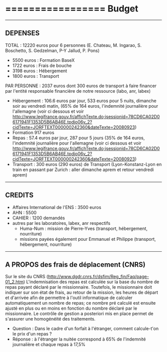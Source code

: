 =================
Budget
=================

-------------
DEPENSES
-------------

TOTAL : 12220 euros pour 6 personnes (E. Chateau, M. Ingarao, S. Boschetto, S. Gedzelman, P-Y Jallud, P. Pons) 

- 5500 euros : Formation BaseX 
- 1722 euros : Frais de bouche
- 3198 euros : Hébergement 
- 1800 euros : Transport

PAR PERSONNE : 2037 euros dont 300 euros de transport à faire financer par l'entité responsable financière de notre ressource (labo, anr, labex)
- Hébergement : 106.6 euros par jour, 533 euros pour 5 nuits, dimanche soir au vendredi matin, (65% de 164 euros, l'indemnité journalière pour l'allemagne (voir ci dessous et voir http://www.legifrance.gouv.fr/affichTexte.do;jsessionid=78CD6CA02D06171941F1353D5B6AB46E.tpdjo06v_2?cidTexte=JORFTEXT000000242360&dateTexte=20080923)
- Formation 917 euros
- Repas : 57.4 euros par jour, 287 pour 5 jours (35% de 164 euros, l'indemnité journalière pour l'allemagne (voir ci dessous et voir http://www.legifrance.gouv.fr/affichTexte.do;jsessionid=78CD6CA02D06171941F1353D5B6AB46E.tpdjo06v_2?cidTexte=JORFTEXT000000242360&dateTexte=20080923)
- Transport : 300 euros (290 euros) de Transport (Lyon-Konstanz-Lyon en train en passant par Zurich : aller dimanche aprem et retour vendredi aprem) 

-------------
CREDITS 
-------------

- Affaires International de l'ENS : 3500 euros
- AHN : 5500
- CAHIER : 1200 demandés
- autres par les laboratoires, labex, anr respectifs
  - Huma-Num : mission de Pierre-Yves (transport, hébergement, nourriture)
  - missions payées également pour Emmanuel et Philippe (transport, hébergement, nourriture)

-----------------------------------------
A PROPOS des frais de déplacement (CNRS)
-----------------------------------------

Sur le site du CNRS (http://www.dgdr.cnrs.fr/dsfim/Reg_fin/Faq/page-01_2.htm)
L'indemnisation des repas est calculée sur la base du nombre de repas payant déclaré par le missionnaire. 
Toutefois, le missionnaire doit indiquer sur son état de frais, au retour de la mission, les heures de départ 
et d'arrivée afin de permettre à l'outil informatique de calculer automatiquement un nombre de repas; 
ce nombre pré calculé est ensuite ajusté en plus ou en moins en fonction du nombre déclaré par le missionnaire. 
Le contrôle de gestion a posteriori mis en place permet de s'assurer une homogénéité des traitements. 

- Question : Dans le cadre d'un forfait à l'étranger, comment calcule-t'on le prix d'un repas ?
- Réponse : à l'étranger la nuitée correspond à 65% de l'indemnité journalière et chaque repas à 17,5%

